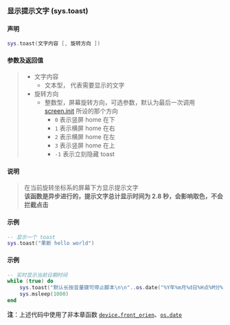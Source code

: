 ### 显示提示文字 \(**sys\.toast**\)


#### 声明
```lua
sys.toast(文字内容 [, 旋转方向 ])
```


#### 参数及返回值
> - 文字内容
>   - 文本型， 代表需要显示的文字
> - 旋转方向
>   - 整数型，屏幕旋转方向，可选参数，默认为最后一次调用 [screen.init](/Handbook/screen/screen.init.md) 所设的那个方向
>     - `0` 表示竖屏 home 在下
>     - `1` 表示横屏 home 在右
>     - `2` 表示横屏 home 在左
>     - `3` 表示竖屏 home 在上
>     - `-1` 表示立刻隐藏 toast


#### 说明
> 在当前旋转坐标系的屏幕下方显示提示文字  
> **该函数是异步进行的，提示文字总计显示时间为 2\.8 秒，会影响取色，不会拦截点击**  


#### 示例  
```lua
-- 显示一个 toast
sys.toast("果断 hello world")
```

#### 示例  
```lua
-- 实时显示当前日期时间
while (true) do
	sys.toast("默认长按音量键可停止脚本\n\n"..os.date("%Y年%m月%d日%H点%M分%S秒"), device.front_orien())
	sys.msleep(1000)
end
```
**注**：上述代码中使用了非本章函数 [`device.front_orien`](/Handbook/device/device.front_orien.md)、[`os.date`](/Handbook/supplement/os.date.md)  

